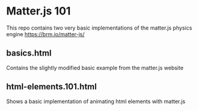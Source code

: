 # Matter.js 101

This repo contains two very basic implementations of the matter.js physics engine
https://brm.io/matter-js/

## basics.html

Contains the slightly modified basic example from the matter.js website

## html-elements.101.html

Shows a basic implementation of animating html elements with matter.js
